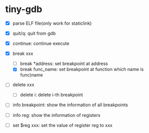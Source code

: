 # tiny-gdb


- [x] parse ELF file(only work for staticlink)

- [x] quit/q: quit from gdb  
- [x] continue: continue execute  
- [x] break xxx
  - [ ] break *address: set breakpoint at address 
  - [x] break func_name: set breakpoint at function which name is func)name 
- [ ] delete xxx 
  - [ ] delete i: delete i-th breakpoint   
- [ ] info breakpoint: show the information of all breakpoints 
- [ ] info reg: show the information of registers 
- [ ] set $reg xxx: set the value of register reg to xxx 